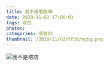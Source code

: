 ```yaml
---
title: 我不是塔防3D
date: 2020-11-02 17:06:03
tags: 项目
photos:
categories: 项目23
thumbnail: /2020/11/02/tf3d/mybg.png
---
```


![我不是塔防](tf3d/tf3d.png)

<!--more-->
